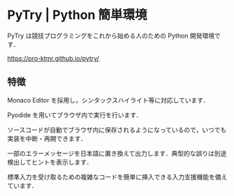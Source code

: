 # PyTry | Python 簡単環境

PyTry は競技プログラミングをこれから始める人のための Python 開発環境です．

https://pro-ktmr.github.io/pytry/

## 特徴

Monaco Editor を採用し，シンタックスハイライト等に対応しています．

Pyodide を用いてブラウザ内で実行を行います．

ソースコードが自動でブラウザ内に保存されるようになっているので，いつでも実装を中断・再開できます．

一部のエラーメッセージを日本語に置き換えて出力します．典型的な誤りは別途検出してヒントを表示します．

標準入力を受け取るための複雑なコードを簡単に挿入できる入力支援機能を備えています．
